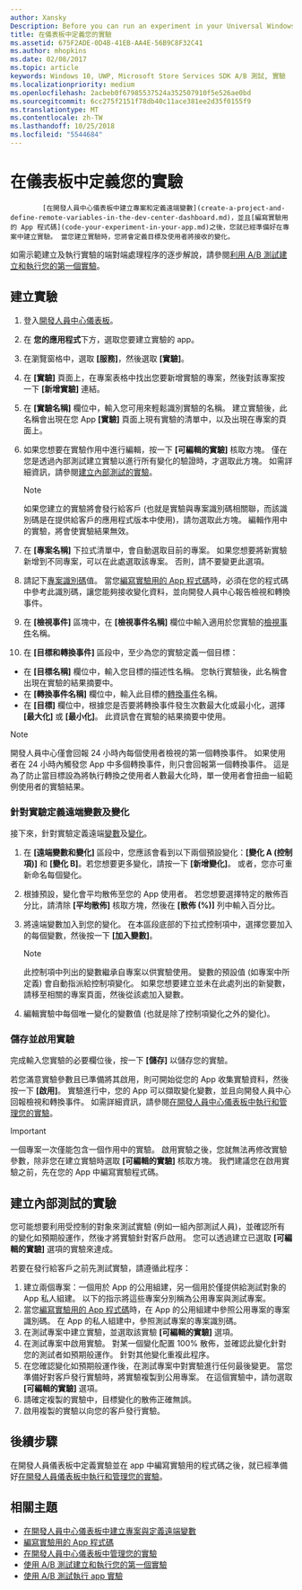 ```yaml
---
author: Xansky
Description: Before you can run an experiment in your Universal Windows Platform (UWP) app with A/B testing, you must define your experiment in the Dev Center dashboard.
title: 在儀表板中定義您的實驗
ms.assetid: 675F2ADE-0D4B-41EB-AA4E-56B9C8F32C41
ms.author: mhopkins
ms.date: 02/08/2017
ms.topic: article
keywords: Windows 10, UWP, Microsoft Store Services SDK A/B 測試, 實驗
ms.localizationpriority: medium
ms.openlocfilehash: 2acbeb0f67985537524a352507910f5e526ae0bd
ms.sourcegitcommit: 6cc275f2151f78db40c11ace381ee2d35f0155f9
ms.translationtype: MT
ms.contentlocale: zh-TW
ms.lasthandoff: 10/25/2018
ms.locfileid: "5544684"
---
```

# <a name="define-your-experiment-in-the-dashboard"></a>在儀表板中定義您的實驗


            [在開發人員中心儀表板中建立專案和定義遠端變數](create-a-project-and-define-remote-variables-in-the-dev-center-dashboard.md)，並且[編寫實驗用的 App 程式碼](code-your-experiment-in-your-app.md)之後，您就已經準備好在專案中建立實驗。 當您建立實驗時，您將會定義目標及使用者將接收的變化。

如需示範建立及執行實驗的端對端處理程序的逐步解說，請參閱[利用 A/B 測試建立和執行您的第一個實驗](create-and-run-your-first-experiment-with-a-b-testing.md)。

<span id="get-an-api-key" />
<span id="create-an-experiment" />

## <a name="create-your-experiment"></a>建立實驗

1. 登入[開發人員中心儀表板](https://dev.windows.com/overview)。
2. 在 **您的應用程式**下方，選取您要建立實驗的 app。
3. 在瀏覽窗格中，選取 **[服務]**，然後選取 **[實驗]**。
4. 在 **[實驗]** 頁面上，在專案表格中找出您要新增實驗的專案，然後對該專案按一下 **[新增實驗]** 連結。
5. 在 **[實驗名稱]** 欄位中，輸入您可用來輕鬆識別實驗的名稱。 建立實驗後，此名稱會出現在您 App **[實驗]** 頁面上現有實驗的清單中，以及出現在專案的頁面上。
6. 如果您想要在實驗作用中進行編輯，按一下 **[可編輯的實驗]** 核取方塊。 僅在您是透過內部測試建立實驗以進行所有變化的驗證時，才選取此方塊。 如需詳細資訊，請參閱[建立內部測試的實驗](define-your-experiment-in-the-dev-center-dashboard.md#test_experiments)。
    > [!NOTE]
    > 如果您建立的實驗將會發行給客戶 (也就是實驗與專案識別碼相關聯，而該識別碼是在提供給客戶的應用程式版本中使用)，請勿選取此方塊。 編輯作用中的實驗，將會使實驗結果無效。

7. 在 **[專案名稱]** 下拉式清單中，會自動選取目前的專案。 如果您想要將新實驗新增到不同專案，可以在此處選取該專案。 否則，請不要變更此選項。
8.   請記下[專案識別碼](run-app-experiments-with-a-b-testing.md#terms)值。 當您[編寫實驗用的 App 程式碼](code-your-experiment-in-your-app.md)時，必須在您的程式碼中參考此識別碼，讓您能夠接收變化資料，並向開發人員中心報告檢視和轉換事件。
9. 在 **[檢視事件]** 區塊中，在 **[檢視事件名稱]** 欄位中輸入適用於您實驗的[檢視事件](run-app-experiments-with-a-b-testing.md#terms)名稱。
10. 在 **[目標和轉換事件]** 區段中，至少為您的實驗定義一個目標：
  * 在 **[目標名稱]** 欄位中，輸入您目標的描述性名稱。 您執行實驗後，此名稱會出現在實驗的結果摘要中。
  * 在 **[轉換事件名稱]** 欄位中，輸入此目標的[轉換事件](run-app-experiments-with-a-b-testing.md#terms)名稱。
  * 在 **[目標]** 欄位中，根據您是否要將轉換事件發生次數最大化或最小化，選擇 **[最大化]** 或 **[最小化]**。 此資訊會在實驗的結果摘要中使用。

> [!NOTE]
> 開發人員中心僅會回報 24 小時內每個使用者檢視的第一個轉換事件。 如果使用者在 24 小時內觸發您 App 中多個轉換事件，則只會回報第一個轉換事件。 這是為了防止當目標設為將執行轉換之使用者人數最大化時，單一使用者會扭曲一組範例使用者的實驗結果。

<span id="define-the-variations-and-settings-for-the-experiment" />

### <a name="define-the-remote-variables-and-variations-for-your-experiment"></a>針對實驗定義遠端變數及變化

接下來，針對實驗定義遠端[變數](run-app-experiments-with-a-b-testing.md#terms)及[變化](run-app-experiments-with-a-b-testing.md#terms)。

1. 在 **[遠端變數和變化]** 區段中，您應該會看到以下兩個預設變化：**[變化 A (控制項)]** 和 **[變化 B]**。若您想要更多變化，請按一下 **[新增變化]**。 或者，您亦可重新命名每個變化。
2. 根據預設，變化會平均散佈至您的 App 使用者。 若您想要選擇特定的散佈百分比，請清除 **[平均散佈]** 核取方塊，然後在 **[散佈 (%)]** 列中輸入百分比。
3. 將遠端變數加入到您的變化。 在本區段底部的下拉式控制項中，選擇您要加入的每個變數，然後按一下 **\[加入變數\]**。
    > [!NOTE]
    > 此控制項中列出的變數繼承自專案以供實驗使用。 變數的預設值 (如專案中所定義) 會自動指派給控制項變化。 如果您想要建立並未在此處列出的新變數，請移至相關的專案頁面，然後從該處加入變數。

4. 編輯實驗中每個唯一變化的變數值 (也就是除了控制項變化之外的變化)。

<span id="save-and-activate-your-experiment" />

### <a name="save-and-activate-your-experiment"></a>儲存並啟用實驗

完成輸入您實驗的必要欄位後，按一下 **[儲存]** 以儲存您的實驗。

若您滿意實驗參數且已準備將其啟用，則可開始從您的 App 收集實驗資料，然後按一下 **[啟用]**。 實驗進行中，您的 App 可以擷取變化變數，並且向開發人員中心回報檢視和轉換事件。 如需詳細資訊，請參閱[在開發人員中心儀表板中執行和管理您的實驗](manage-your-experiment.md)。

> [!IMPORTANT]
> 一個專案一次僅能包含一個作用中的實驗。 啟用實驗之後，您就無法再修改實驗參數，除非您在建立實驗時選取 **[可編輯的實驗]** 核取方塊。 我們建議您在啟用實驗之前，先在您的 App 中編寫實驗程式碼。

<span id="test_experiments"/>

## <a name="create-an-experiment-for-internal-testing"></a>建立內部測試的實驗

您可能想要利用受控制的對象來測試實驗 (例如一組內部測試人員)，並確認所有的變化如預期般運作，然後才將實驗針對客戶啟用。 您可以透過建立已選取 **[可編輯的實驗]** 選項的實驗來達成。

若要在發行給客戶之前先測試實驗，請遵循此程序：

1. 建立兩個專案：一個用於 App 的公用組建，另一個用於僅提供給測試對象的 App 私人組建。 以下的指示將這些專案分別稱為公用專案與測試專案。
2. 當您[編寫實驗用的 App 程式碼](code-your-experiment-in-your-app.md)時，在 App 的公用組建中參照公用專案的專案識別碼。 在 App 的私人組建中，參照測試專案的專案識別碼。
3. 在測試專案中建立實驗，並選取該實驗 **[可編輯的實驗]** 選項。
4. 在測試專案中啟用實驗。 對某一個變化配置 100% 散佈，並確認此變化針對您的測試者如預期般運作。 針對其他變化重複此程序。
5. 在您確認變化如預期般運作後，在測試專案中對實驗進行任何最後變更。 當您準備好對客戶發行實驗時，將實驗複製到公用專案。 在這個實驗中，請勿選取 **[可編輯的實驗]** 選項。
4. 請確定複製的實驗中，目標變化的散佈正確無誤。
5. 啟用複製的實驗以向您的客戶發行實驗。

## <a name="next-steps"></a>後續步驟

在開發人員儀表板中定義實驗並在 app 中編寫實驗用的程式碼之後，就已經準備好[在開發人員儀表板中執行和管理您的實驗](manage-your-experiment.md)。

## <a name="related-topics"></a>相關主題

* [在開發人員中心儀表板中建立專案與定義遠端變數](create-a-project-and-define-remote-variables-in-the-dev-center-dashboard.md)
* [編寫實驗用的 App 程式碼](code-your-experiment-in-your-app.md)
* [在開發人員中心儀表板中管理您的實驗](manage-your-experiment.md)
* [使用 A/B 測試建立和執行您的第一個實驗](create-and-run-your-first-experiment-with-a-b-testing.md)
* [使用 A/B 測試執行 app 實驗](run-app-experiments-with-a-b-testing.md)
